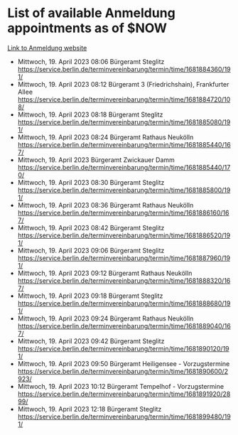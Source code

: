 # List of available Anmeldung appointments as of $NOW
[Link to Anmeldung website](https://service.berlin.de/terminvereinbarung/termin/tag.php?termin=1&anliegen[]=120686&dienstleisterlist=122210,122217,327316,122219,327312,122227,327314,122231,327346,122243,327348,122254,122252,329742,122260,329745,122262,329748,122271,327278,122273,327274,122277,327276,330436,122280,327294,122282,327290,122284,327292,122291,327270,122285,327266,122286,327264,122296,327268,150230,329760,122297,327286,122294,327284,122312,329763,122314,329775,122304,327330,122311,327334,122309,327332,317869,122281,327352,122279,329772,122283,122276,327324,122274,327326,122267,329766,122246,327318,122251,327320,122257,327322,122208,327298,122226,327300&herkunft=http%3A%2F%2Fservice.berlin.de%2Fdienstleistung%2F120686%2F)
- Mittwoch, 19. April 2023 08:06 Bürgeramt Steglitz https://service.berlin.de/terminvereinbarung/termin/time/1681884360/191/
- Mittwoch, 19. April 2023 08:12 Bürgeramt 3 (Friedrichshain), Frankfurter Allee https://service.berlin.de/terminvereinbarung/termin/time/1681884720/108/
- Mittwoch, 19. April 2023 08:18 Bürgeramt Steglitz https://service.berlin.de/terminvereinbarung/termin/time/1681885080/191/
- Mittwoch, 19. April 2023 08:24 Bürgeramt Rathaus Neukölln https://service.berlin.de/terminvereinbarung/termin/time/1681885440/167/
- Mittwoch, 19. April 2023  Bürgeramt Zwickauer Damm https://service.berlin.de/terminvereinbarung/termin/time/1681885440/170/
- Mittwoch, 19. April 2023 08:30 Bürgeramt Steglitz https://service.berlin.de/terminvereinbarung/termin/time/1681885800/191/
- Mittwoch, 19. April 2023 08:36 Bürgeramt Rathaus Neukölln https://service.berlin.de/terminvereinbarung/termin/time/1681886160/167/
- Mittwoch, 19. April 2023 08:42 Bürgeramt Steglitz https://service.berlin.de/terminvereinbarung/termin/time/1681886520/191/
- Mittwoch, 19. April 2023 09:06 Bürgeramt Steglitz https://service.berlin.de/terminvereinbarung/termin/time/1681887960/191/
- Mittwoch, 19. April 2023 09:12 Bürgeramt Rathaus Neukölln https://service.berlin.de/terminvereinbarung/termin/time/1681888320/167/
- Mittwoch, 19. April 2023 09:18 Bürgeramt Steglitz https://service.berlin.de/terminvereinbarung/termin/time/1681888680/191/
- Mittwoch, 19. April 2023 09:24 Bürgeramt Rathaus Neukölln https://service.berlin.de/terminvereinbarung/termin/time/1681889040/167/
- Mittwoch, 19. April 2023 09:42 Bürgeramt Steglitz https://service.berlin.de/terminvereinbarung/termin/time/1681890120/191/
- Mittwoch, 19. April 2023 09:50 Bürgeramt Heiligensee - Vorzugstermine https://service.berlin.de/terminvereinbarung/termin/time/1681890600/2923/
- Mittwoch, 19. April 2023 10:12 Bürgeramt Tempelhof - Vorzugstermine https://service.berlin.de/terminvereinbarung/termin/time/1681891920/2899/
- Mittwoch, 19. April 2023 12:18 Bürgeramt Steglitz https://service.berlin.de/terminvereinbarung/termin/time/1681899480/191/
